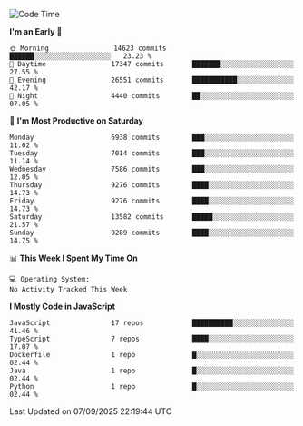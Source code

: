 <!--START_SECTION:waka-->
![Code Time](http://img.shields.io/badge/Code%20Time-3%2C498%20hrs%2059%20mins-blue)

**I'm an Early 🐤** 

```text
🌞 Morning                14623 commits       ██████░░░░░░░░░░░░░░░░░░░   23.23 % 
🌆 Daytime                17347 commits       ███████░░░░░░░░░░░░░░░░░░   27.55 % 
🌃 Evening                26551 commits       ███████████░░░░░░░░░░░░░░   42.17 % 
🌙 Night                  4440 commits        ██░░░░░░░░░░░░░░░░░░░░░░░   07.05 % 
```
📅 **I'm Most Productive on Saturday** 

```text
Monday                   6938 commits        ███░░░░░░░░░░░░░░░░░░░░░░   11.02 % 
Tuesday                  7014 commits        ███░░░░░░░░░░░░░░░░░░░░░░   11.14 % 
Wednesday                7586 commits        ███░░░░░░░░░░░░░░░░░░░░░░   12.05 % 
Thursday                 9276 commits        ████░░░░░░░░░░░░░░░░░░░░░   14.73 % 
Friday                   9276 commits        ████░░░░░░░░░░░░░░░░░░░░░   14.73 % 
Saturday                 13582 commits       █████░░░░░░░░░░░░░░░░░░░░   21.57 % 
Sunday                   9289 commits        ████░░░░░░░░░░░░░░░░░░░░░   14.75 % 
```


📊 **This Week I Spent My Time On** 

```text
💻 Operating System: 
No Activity Tracked This Week
```

**I Mostly Code in JavaScript** 

```text
JavaScript               17 repos            ██████████░░░░░░░░░░░░░░░   41.46 % 
TypeScript               7 repos             ████░░░░░░░░░░░░░░░░░░░░░   17.07 % 
Dockerfile               1 repo              █░░░░░░░░░░░░░░░░░░░░░░░░   02.44 % 
Java                     1 repo              █░░░░░░░░░░░░░░░░░░░░░░░░   02.44 % 
Python                   1 repo              █░░░░░░░░░░░░░░░░░░░░░░░░   02.44 % 
```




 Last Updated on 07/09/2025 22:19:44 UTC
<!--END_SECTION:waka-->

<!--
**likaiqiang/likaiqiang** is a ✨ _special_ ✨ repository because its `README.md` (this file) appears on your GitHub profile.

Here are some ideas to get you started:

- 🔭 I’m currently working on ...
- 🌱 I’m currently learning ...
- 👯 I’m looking to collaborate on ...
- 🤔 I’m looking for help with ...
- 💬 Ask me about ...
- 📫 How to reach me: ...
- 😄 Pronouns: ...
- ⚡ Fun fact: ...
-->
